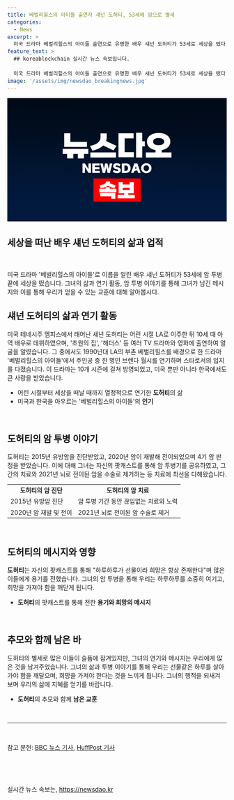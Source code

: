 ```yaml
---
title: 베벌리힐스의 아이들 출연자 섀넌 도허티, 53세에 암으로 별세
categories:
  - News
excerpt: >
  미국 드라마 베벌리힐스의 아이들 출연으로 유명한 배우 섀넌 도허티가 53세로 세상을 떴다. 도허티는 2015년 유방암 진단을 받고 2020년 암이 재발해 4기 판정을 받았으며, 최근까지 암 투병기를 팟캐스트를 통해 공유해왔다. 베벌리힐스의 아이들에서 브렌다 월시 역으로 인기를 얻은 도허티는 다수의 시리즈와 영화에 출연해 활약했으며, 세 번의 결혼과 이혼을 경험했다. 도허티의 동료 배우들은 그녀의 별세에 깊은 슬픔을 표했다. 1990년대 미국과 한국에서 사랑받은 그녀는 팬들에게 희망과 용기를 전했던 배우로 기억될 것이다.
feature_text: >
  ## koreablockchain 실시간 뉴스 속보입니다.

  미국 드라마 베벌리힐스의 아이들 출연으로 유명한 배우 섀넌 도허티가 53세로 세상을 떴다. 도허티는 2015년 유방암 진단을 받고 2020년 암이 재발해 4기 판정을 받았으며, 최근까지 암 투병기를 팟캐스트를 통해 공유해왔다. 베벌리힐스의 아이들에서 브렌다 월시 역으로 인기를 얻은 도허티는 다수의 시리즈와 영화에 출연해 활약했으며, 세 번의 결혼과 이혼을 경험했다. 도허티의 동료 배우들은 그녀의 별세에 깊은 슬픔을 표했다. 1990년대 미국과 한국에서 사랑받은 그녀는 팬들에게 희망과 용기를 전했던 배우로 기억될 것이다.
image: '/assets/img/newsdao_breakingnews.jpg'
---
```


<p><img src="/assets/img/newsdao_breakingnews.jpg" alt="koreablockchain 속보" /></p>

<h2 data-ke-size="size28">세상을 떠난 배우 섀넌 도허티의 삶과 업적</h2>

<p data-ke-size="size16">&nbsp;</p>

<p data-ke-size="size16">미국 드라마 '베벌리힐스의 아이들'로 이름을 알린 배우 섀넌 도허티가 53세에 암 투병 끝에 세상을 떴습니다. 그녀의 삶과 연기 활동, 암 투병 이야기를 통해 그녀가 남긴 메시지와 이를 통해 우리가 얻을 수 있는 교훈에 대해 알아봅시다.</p>

<h2 data-ke-size="size26">섀넌 도허티의 삶과 연기 활동</h2>

<p data-ke-size="size16">미국 테네시주 멤피스에서 태어난 섀넌 도허티는 어린 시절 LA로 이주한 뒤 10세 때 아역 배우로 데뷔하였으며, '초원의 집', '헤더스' 등 여러 TV 드라마와 영화에 출연하여 얼굴을 알렸습니다. 그 중에서도 1990년대 LA의 부촌 베벌리힐스를 배경으로 한 드라마 '베벌리힐스의 아이들'에서 주인공 중 한 명인 브렌다 월시를 연기하며 스타로서의 입지를 다졌습니다. 이 드라마는 10개 시즌에 걸쳐 방영되었고, 미국 뿐만 아니라 한국에서도 큰 사랑을 받았습니다.</p>

<ul>
  <li>어린 시절부터 세상을 떠날 때까지 열정적으로 연기한 <b>도허티</b>의 삶</li>
  <li>미국과 한국을 아우르는 '베벌리힐스의 아이들'의 <b>인기</b></li>
</ul>

<p data-ke-size="size16">&nbsp;</p>

<h2 data-ke-size="size26">도허티의 암 투병 이야기</h2>

<p data-ke-size="size16">도허티는 2015년 유방암을 진단받았고, 2020년 암이 재발해 전이되었으며 4기 암 판정을 받았습니다. 이에 대해 그녀는 자신의 팟캐스트를 통해 암 투병기를 공유하였고, 그간의 치료와 2021년 뇌로 전이된 암을 수술로 제거하는 등 치료에 최선을 다해왔습니다.</p>

<table>
  <tr>
    <td style="text-align: center; height: 17px;"><b>도허티의 암 진단</b></td>
    <td style="text-align: center; height: 17px;"><b>도허티의 암 치료</b></td>
  </tr>
  <tr>
    <td>2015년 유방암 진단</td>
    <td>암 투병 기간 동안 끊임없는 치료와 노력</td>
  </tr>
  <tr>
    <td>2020년 암 재발 및 전이</td>
    <td>2021년 뇌로 전이된 암 수술로 제거</td>
  </tr>
</table>

<p data-ke-size="size16">&nbsp;</p>

<h2 data-ke-size="size26">도허티의 메시지와 영향</h2>

<p data-ke-size="size16"><b>도허티</b>는 자신의 팟캐스트를 통해 "하루하루가 선물이라 희망은 항상 존재한다"며 많은 이들에게 용기를 전했습니다. 그녀의 암 투병을 통해 우리는 하루하루를 소중히 여기고, 희망을 가져야 함을 깨닫게 됩니다.</p>

<ul>
  <li><b>도허티</b>의 팟캐스트를 통해 전한 <b>용기와 희망의 메시지</b></li>
</ul>

<p data-ke-size="size16">&nbsp;</p>

<h2 data-ke-size="size26">추모와 함께 남은 바</h2>

<p data-ke-size="size16">도허티의 별세로 많은 이들이 슬픔에 잠겨있지만, 그녀의 연기와 메시지는 우리에게 많은 것을 남겨주었습니다. 그녀의 삶과 투병 이야기를 통해 우리는 선물같은 하루를 살아가야 함을 깨달으며, 희망을 가져야 한다는 것을 느끼게 됩니다. 그녀의 행적을 되새겨 보며 우리의 삶에 지혜를 얻기를 바랍니다.</p>

<ul>
  <li><b>도허티</b>의 추모와 함께 <b>남은 교훈</b></li>
</ul>

<p data-ke-size="size16">&nbsp;</p>

<hr>

<p data-ke-size="size16">&nbsp;</p>

<p data-ke-size="size16">참고 문헌: <a href="https://www.bbc.com/korean/news-58895337" target="_blank" rel="noopener">BBC 뉴스 기사</a>, <a href="https://www.huffpost.com/entry/actor-shannen-doherty-dies-cancer_n_63542e28e4b0ee70abc7bedf" target="_blank" rel="noopener">HuffPost 기사</a></p>

<p data-ke-size="size16">&nbsp;</p>

<p data-ke-size="size16">&nbsp;</p>
실시간 뉴스 속보는, <a href="https://newsdao.kr" rel="dofollow">https://newsdao.kr</a>


